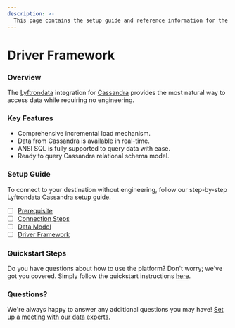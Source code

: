 ```yaml
---
description: >-
  This page contains the setup guide and reference information for the Cassandra source connector.
---
```


# Driver Framework

### Overview

The [Lyftrondata](https://www.lyftrondata.com/) integration for [Cassandra](None) provides the most natural way to access data while requiring no engineering.

### Key Features

* Comprehensive incremental load mechanism.
* Data from Cassandra is available in real-time.&#x20;
* ANSI SQL is fully supported to query data with ease.
* Ready to query Cassandra relational schema model.

### Setup Guide

To connect to your destination without engineering, follow our step-by-step Lyftrondata Cassandra setup guide.

* [ ] [Prerequisite](../prerequisite.md)
* [ ] [Connection Steps](../connection-steps.md)
* [ ] [Data Model](../data-model/erd.md)
* [ ] [Driver Framework](../driver-framework/)

### Quickstart Steps

Do you have questions about how to use the platform? Don't worry; we've got you covered. Simply follow the quickstart instructions [here](../driver-framework/README.md).

### Questions? <a href="#questions" id="questions"></a>

We're always happy to answer any additional questions you may have! [Set up a meeting with our data experts.](https://www.lyftrondata.com/book-a-meeting/)


